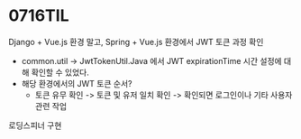 # 0716TIL





Django + Vue.js 환경 말고, Spring + Vue.js 환경에서 JWT 토큰 과정 확인

- common.util -> JwtTokenUtil.Java 에서 JWT expirationTime 시간 설정에 대해 확인할 수 있었다.
- 해당 환경에서의 JWT 토큰 순서?
  - 토큰 유무 확인 -> 토큰 및 유저 일치 확인 -> 확인되면 로그인이나 기타 사용자 관련 작업

로딩스피너 구현
